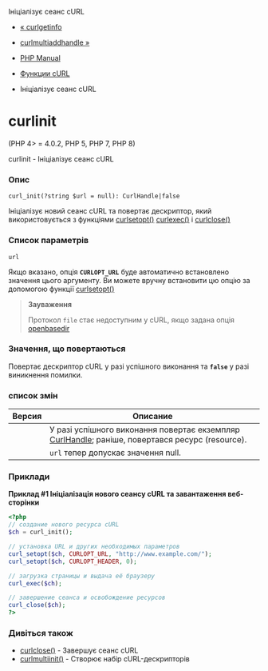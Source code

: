 Ініціалізує сеанс cURL

-   [« curlgetinfo](function.curl-getinfo.html)
    
-   [curlmultiaddhandle »](function.curl-multi-add-handle.html)
    
-   [PHP Manual](index.html)
    
-   [Функции cURL](ref.curl.html)
    
-   Ініціалізує сеанс cURL
    

# curlinit

(PHP 4> = 4.0.2, PHP 5, PHP 7, PHP 8)

curlinit - Ініціалізує сеанс cURL

### Опис

```methodsynopsis
curl_init(?string $url = null): CurlHandle|false
```

Ініціалізує новий сеанс cURL та повертає дескриптор, який використовується з функціями [curlsetopt()](function.curl-setopt.html) [curlexec()](function.curl-exec.html) і [curlclose()](function.curl-close.html)

### Список параметрів

`url`

Якщо вказано, опція **`CURLOPT_URL`** буде автоматично встановлено значення цього аргументу. Ви можете вручну встановити цю опцію за допомогою функції [curlsetopt()](function.curl-setopt.html)

> **Зауваження**
> 
> Протокол `file` стає недоступним у cURL, якщо задана опція [openbasedir](ini.core.html#ini.open-basedir)

### Значення, що повертаються

Повертає дескриптор cURL у разі успішного виконання та **`false`** у разі виникнення помилки.

### список змін

| Версия | Описание                                                                                                                 |
|--------|--------------------------------------------------------------------------------------------------------------------------|
|        | У разі успішного виконання повертає екземпляр [CurlHandle](class.curlhandle.html); раніше, повертався ресурс (resource). |
|        | `url` тепер допускає значення null.                                                                                      |

### Приклади

**Приклад #1 Ініціалізація нового сеансу cURL та завантаження веб-сторінки**

```php
<?php
// создание нового ресурса cURL
$ch = curl_init();

// установка URL и других необходимых параметров
curl_setopt($ch, CURLOPT_URL, "http://www.example.com/");
curl_setopt($ch, CURLOPT_HEADER, 0);

// загрузка страницы и выдача её браузеру
curl_exec($ch);

// завершение сеанса и освобождение ресурсов
curl_close($ch);
?>
```

### Дивіться також

-   [curlclose()](function.curl-close.html) - Завершує сеанс cURL
-   [curlmultiinit()](function.curl-multi-init.html) - Створює набір cURL-дескрипторів